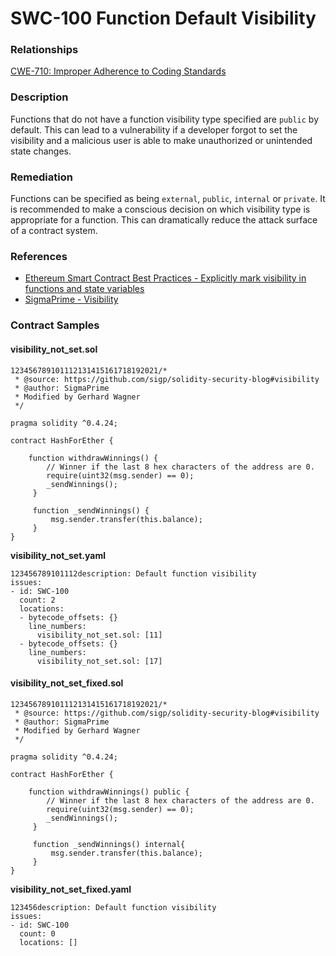 # SWC-100 Function Default Visibility

### Relationships

[CWE-710: Improper Adherence to Coding Standards](https://cwe.mitre.org/data/definitions/710.html)

### Description

Functions that do not have a function visibility type specified are `public` by default. This can lead to a vulnerability if a developer forgot to set the visibility and a malicious user is able to make unauthorized or unintended state changes.

### Remediation

Functions can be specified as being `external`, `public`, `internal` or `private`. It is recommended to make a conscious decision on which visibility type is appropriate for a function. This can dramatically reduce the attack surface of a contract system.

### References

* [Ethereum Smart Contract Best Practices - Explicitly mark visibility in functions and state variables](https://consensys.github.io/smart-contract-best-practices/recommendations/#explicitly-mark-visibility-in-functions-and-state-variables)
* [SigmaPrime - Visibility](https://github.com/sigp/solidity-security-blog#visibility)

### Contract Samples

#### visibility\_not\_set.sol

```text
123456789101112131415161718192021/*
 * @source: https://github.com/sigp/solidity-security-blog#visibility
 * @author: SigmaPrime 
 * Modified by Gerhard Wagner
 */

pragma solidity ^0.4.24;

contract HashForEther {

    function withdrawWinnings() {
        // Winner if the last 8 hex characters of the address are 0. 
        require(uint32(msg.sender) == 0);
        _sendWinnings();
     }

     function _sendWinnings() {
         msg.sender.transfer(this.balance);
     }
}

```

**visibility\_not\_set.yaml**

```text
123456789101112description: Default function visibility
issues:
- id: SWC-100
  count: 2
  locations:
  - bytecode_offsets: {}
    line_numbers:
      visibility_not_set.sol: [11]
  - bytecode_offsets: {}
    line_numbers:
      visibility_not_set.sol: [17]

```

#### visibility\_not\_set\_fixed.sol

```text
123456789101112131415161718192021/*
 * @source: https://github.com/sigp/solidity-security-blog#visibility
 * @author: SigmaPrime
 * Modified by Gerhard Wagner
 */

pragma solidity ^0.4.24;

contract HashForEther {

    function withdrawWinnings() public {
        // Winner if the last 8 hex characters of the address are 0.
        require(uint32(msg.sender) == 0);
        _sendWinnings();
     }

     function _sendWinnings() internal{
         msg.sender.transfer(this.balance);
     }
}

```

**visibility\_not\_set\_fixed.yaml**

```text
123456description: Default function visibility
issues:
- id: SWC-100
  count: 0
  locations: []

```

